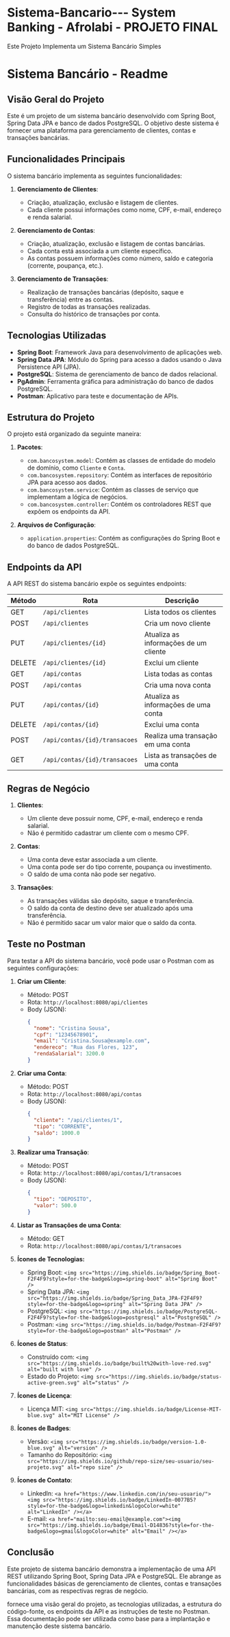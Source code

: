 # Sistema-Bancario--- System Banking - Afrolabi - **PROJETO FINAL**
Este Projeto Implementa um Sistema Bancário Simples
# Sistema Bancário - Readme

## Visão Geral do Projeto

Este é um projeto de um sistema bancário desenvolvido com Spring Boot, Spring Data JPA e banco de dados PostgreSQL. O objetivo deste sistema é fornecer uma plataforma para gerenciamento de clientes, contas e transações bancárias.

## Funcionalidades Principais

O sistema bancário implementa as seguintes funcionalidades:

1. **Gerenciamento de Clientes**:
   - Criação, atualização, exclusão e listagem de clientes.
   - Cada cliente possui informações como nome, CPF, e-mail, endereço e renda salarial.

2. **Gerenciamento de Contas**:
   - Criação, atualização, exclusão e listagem de contas bancárias.
   - Cada conta está associada a um cliente específico.
   - As contas possuem informações como número, saldo e categoria (corrente, poupança, etc.).

3. **Gerenciamento de Transações**:
   - Realização de transações bancárias (depósito, saque e transferência) entre as contas.
   - Registro de todas as transações realizadas.
   - Consulta do histórico de transações por conta.

## Tecnologias Utilizadas

- **Spring Boot**: Framework Java para desenvolvimento de aplicações web.
- **Spring Data JPA**: Módulo do Spring para acesso a dados usando o Java Persistence API (JPA).
- **PostgreSQL**: Sistema de gerenciamento de banco de dados relacional.
- **PgAdmin**: Ferramenta gráfica para administração do banco de dados PostgreSQL.
- **Postman**: Aplicativo para teste e documentação de APIs.

## Estrutura do Projeto

O projeto está organizado da seguinte maneira:

1. **Pacotes**:
   - `com.bancosystem.model`: Contém as classes de entidade do modelo de domínio, como `Cliente` e `Conta`.
   - `com.bancosystem.repository`: Contém as interfaces de repositório JPA para acesso aos dados.
   - `com.bancosystem.service`: Contém as classes de serviço que implementam a lógica de negócios.
   - `com.bancosystem.controller`: Contém os controladores REST que expõem os endpoints da API.

2. **Arquivos de Configuração**:
   - `application.properties`: Contém as configurações do Spring Boot e do banco de dados PostgreSQL.

## Endpoints da API

A API REST do sistema bancário expõe os seguintes endpoints:

| Método | Rota | Descrição |
| --- | --- | --- |
| GET | `/api/clientes` | Lista todos os clientes |
| POST | `/api/clientes` | Cria um novo cliente |
| PUT | `/api/clientes/{id}` | Atualiza as informações de um cliente |
| DELETE | `/api/clientes/{id}` | Exclui um cliente |
| GET | `/api/contas` | Lista todas as contas |
| POST | `/api/contas` | Cria uma nova conta |
| PUT | `/api/contas/{id}` | Atualiza as informações de uma conta |
| DELETE | `/api/contas/{id}` | Exclui uma conta |
| POST | `/api/contas/{id}/transacoes` | Realiza uma transação em uma conta |
| GET | `/api/contas/{id}/transacoes` | Lista as transações de uma conta |

## Regras de Negócio

1. **Clientes**:
   - Um cliente deve possuir nome, CPF, e-mail, endereço e renda salarial.
   - Não é permitido cadastrar um cliente com o mesmo CPF.

2. **Contas**:
   - Uma conta deve estar associada a um cliente.
   - Uma conta pode ser do tipo corrente, poupança ou investimento.
   - O saldo de uma conta não pode ser negativo.

3. **Transações**:
   - As transações válidas são depósito, saque e transferência.
   - O saldo da conta de destino deve ser atualizado após uma transferência.
   - Não é permitido sacar um valor maior que o saldo da conta.

## Teste no Postman

Para testar a API do sistema bancário, você pode usar o Postman com as seguintes configurações:

1. **Criar um Cliente**:
   - Método: POST
   - Rota: `http://localhost:8080/api/clientes`
   - Body (JSON):
     ```json
     {
       "nome": "Cristina Sousa",
       "cpf": "12345678901",
       "email": "Cristina.Sousa@example.com",
       "endereco": "Rua das Flores, 123",
       "rendaSalarial": 3200.0
     }
     ```

2. **Criar uma Conta**:
   - Método: POST
   - Rota: `http://localhost:8080/api/contas`
   - Body (JSON):
     ```json
     {
       "cliente": "/api/clientes/1",
       "tipo": "CORRENTE",
       "saldo": 1000.0
     }
     ```

3. **Realizar uma Transação**:
   - Método: POST
   - Rota: `http://localhost:8080/api/contas/1/transacoes`
   - Body (JSON):
     ```json
     {
       "tipo": "DEPOSITO",
       "valor": 500.0
     }
     ```

4. **Listar as Transações de uma Conta**:
   - Método: GET
   - Rota: `http://localhost:8080/api/contas/1/transacoes`


1. **Ícones de Tecnologias:**
   - Spring Boot: `<img src="https://img.shields.io/badge/Spring_Boot-F2F4F9?style=for-the-badge&logo=spring-boot" alt="Spring Boot" />`
   - Spring Data JPA: `<img src="https://img.shields.io/badge/Spring_Data_JPA-F2F4F9?style=for-the-badge&logo=spring" alt="Spring Data JPA" />`
   - PostgreSQL: `<img src="https://img.shields.io/badge/PostgreSQL-F2F4F9?style=for-the-badge&logo=postgresql" alt="PostgreSQL" />`
   - Postman: `<img src="https://img.shields.io/badge/Postman-F2F4F9?style=for-the-badge&logo=postman" alt="Postman" />`

2. **Ícones de Status**:
   - Construído com: `<img src="https://img.shields.io/badge/built%20with-love-red.svg" alt="built with love" />`
   - Estado do Projeto: `<img src="https://img.shields.io/badge/status-active-green.svg" alt="status" />`

3. **Ícones de Licença**:
   - Licença MIT: `<img src="https://img.shields.io/badge/License-MIT-blue.svg" alt="MIT License" />`

4. **Ícones de Badges**:
   - Versão: `<img src="https://img.shields.io/badge/version-1.0-blue.svg" alt="version" />`
   - Tamanho do Repositório: `<img src="https://img.shields.io/github/repo-size/seu-usuario/seu-projeto.svg" alt="repo size" />`

5. **Ícones de Contato**:
   - LinkedIn: `<a href="https://www.linkedin.com/in/seu-usuario/"><img src="https://img.shields.io/badge/LinkedIn-0077B5?style=for-the-badge&logo=linkedin&logoColor=white" alt="LinkedIn" /></a>`
   - E-mail: `<a href="mailto:seu-email@example.com"><img src="https://img.shields.io/badge/Email-D14836?style=for-the-badge&logo=gmail&logoColor=white" alt="Email" /></a>`



## Conclusão

Este projeto de sistema bancário demonstra a implementação de uma API REST utilizando Spring Boot, Spring Data JPA e PostgreSQL. Ele abrange as funcionalidades básicas de gerenciamento de clientes, contas e transações bancárias, com as respectivas regras de negócio.

fornece uma visão geral do projeto, as tecnologias utilizadas, a estrutura do código-fonte, os endpoints da API e as instruções de teste no Postman. Essa documentação pode ser utilizada como base para a implantação e manutenção deste sistema bancário.
